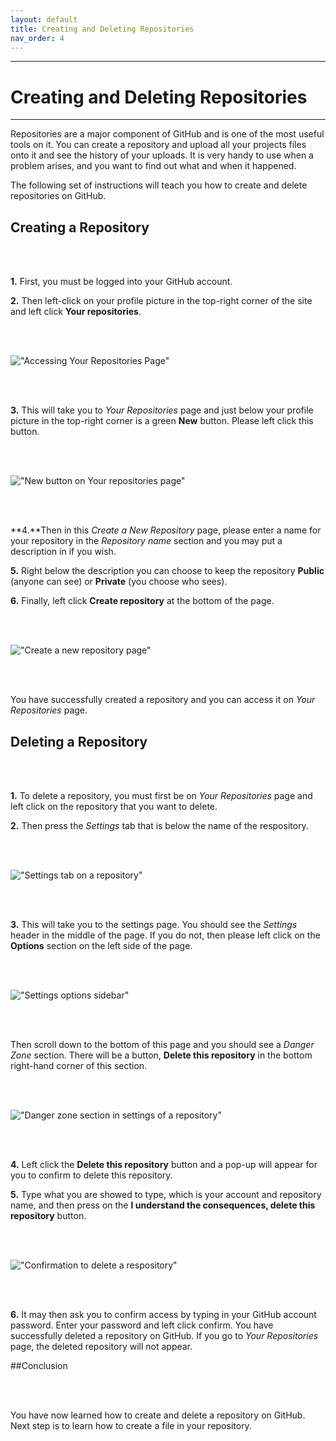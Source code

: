 ```yaml
---
layout: default
title: Creating and Deleting Repositories
nav_order: 4
---
```


---
# Creating and Deleting Repositories 

---

Repositories are a major component of GitHub and is one of the most useful tools on it. You can create a repository and upload all your projects files onto it and see the history of your uploads. It is very handy to use when a problem arises, and you want to find out what and when it happened. 

The following set of instructions will teach you how to create and delete repositories on GitHub. 


## Creating a Repository 

<br/><br/>

**1.** First, you must be logged into your GitHub account. 

**2.** Then left-click on your profile picture in the top-right corner of the site and left click **Your repositories**. 

<br/><br/>

!["Accessing Your Repositories Page"](https://github.com/orion13579/COMM-2216-SetE-Group6/blob/gh-pages/assets/images/Your%20Repositories.png?raw=true) 

<br/><br/>

**3.** This will take you to *Your Repositories* page and just below your profile picture in the top-right corner is a green **New** button. Please left click this button. 

<br/><br/>

!["New button on Your repositories page"](https://github.com/orion13579/COMM-2216-SetE-Group6/blob/gh-pages/assets/images/New%20Repositories.png?raw=true) 

<br/><br/>

**4.**Then in this *Create a New Repository* page, please enter a name for your repository in the *Repository name* section and you may put a description in if you wish. 

**5.** Right below the description you can choose to keep the repository **Public** (anyone can see) or **Private** (you choose who sees). 

**6.** Finally, left click **Create repository** at the bottom of the page. 

<br/><br/>

!["Create a new repository page"](https://github.com/orion13579/COMM-2216-SetE-Group6/blob/gh-pages/assets/images/Create%20Repository.png?raw=true) 

<br/><br/>

You have successfully created a repository and you can access it on *Your Repositories* page. 


## Deleting a Repository 

<br/><br/>

**1.** To delete a repository, you must first be on *Your Repositories* page and left click on the repository that you want to delete. 

**2.** Then press the *Settings* tab that is below the name of the respository. 

<br/><br/>

!["Settings tab on a repository"](https://github.com/orion13579/COMM-2216-SetE-Group6/blob/gh-pages/assets/images/Repository%20settings.png?raw=true) 

<br/><br/>

**3.** This will take you to the settings page. You should see the *Settings* header in the middle of the page. If you do not, then please left click on the **Options** section on the left side of the page. 

<br/><br/>

!["Settings options sidebar"](https://github.com/orion13579/COMM-2216-SetE-Group6/blob/gh-pages/assets/images/Settings%20Options.png?raw=true) 

<br/><br/>

Then scroll down to the bottom of this page and you should see a *Danger Zone* section. There will be a button, **Delete this repository** in the bottom right-hand corner of this section. 

<br/><br/>

!["Danger zone section in settings of a repository"](https://github.com/orion13579/COMM-2216-SetE-Group6/blob/gh-pages/assets/images/Danger%20Zone.png?raw=true) 

<br/><br/>

**4.**  Left click the  **Delete this repository** button and a pop-up will appear for you to confirm to delete this repository. 

**5.** Type what you are showed to type, which is your account and repository name, and then press on the **I understand the consequences, delete this repository** button. 

<br/><br/>

!["Confirmation to delete a respository"](https://github.com/orion13579/COMM-2216-SetE-Group6/blob/gh-pages/assets/images/Delete%20Repository.png?raw=true) 

<br/><br/>

**6.** It may then ask you to confirm access by typing in your GitHub account password. Enter your password and left click confirm. You have successfully deleted a repository on GitHub. If you go to *Your Repositories* page, the deleted repository will not appear.

##Conclusion

<br/><br/>

You have now learned how to create and delete a repository on GitHub. Next step is to learn how to create a file in your repository.